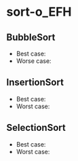 # sort-o_EFH
## BubbleSort
* Best case:
* Worse case:
## InsertionSort
* Best case:
* Worst case:
## SelectionSort
* Best case:
* Worst case:
